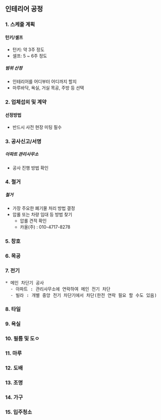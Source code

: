 ## 인테리어 공정

### 1. 스케줄 계획
#### 턴키/셀프
* 턴키:  약 3주 정도
* 셀프: 5 ~ 6주 정도
##### 범위 산정
* 인테리어를 어디부터 어디까지 할지 
* 마루바닥, 욕실, 거실 목공, 주방 등 선택

### 2. 업체섭외 및 계약
#### 선정방법
* 반드시 사전 현장 미팅 필수


### 3. 공사신고/서명
##### 아파트 관리사무소
* 공사 진행 방법 확인



### 4. 철거
##### 철거
* 가장 주요한 폐기물 처리 방법 결정
* 압롤 또는 차량 임대 등 방법 찾기
  * 압롤 견적 확인
  *  카올(주) : 010-4717-8278


### 5. 창호


### 6. 목공

### 7. 전기

<pre>
* 메인 차단기 공사
  - 아파트 : 관리사무소에 연락하여 메인 전기 차단
  - 빌라 : 개별 중앙 전기 차단기에서 차단(한전 연락 필요 할 수도 있음)
</pre>

### 8. 타일

### 9. 욕실

### 10. 필름 및 도ㅇ

### 11. 마루

### 12. 도배

### 13. 조명


### 14. 가구


### 15. 입주청소
